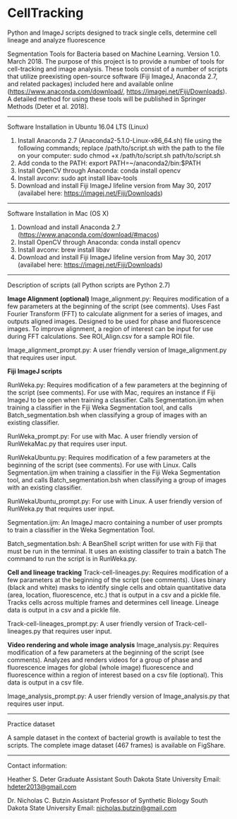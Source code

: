 # CellTracking
Python and ImageJ scripts designed to track single cells, determine cell lineage and analyze fluorescence

Segmentation Tools for Bacteria based on Machine Learning. Version 1.0. March 2018. The purpose of this project is to provide a number of tools for cell-tracking and image analysis. These tools consist of a number of scripts that utilize preexisting open-source software (Fiji ImageJ, Anaconda 2.7, and related packages) included here and available online (https://www.anaconda.com/download/, https://imagej.net/Fiji/Downloads). A detailed method for using these tools will be published in Springer Methods (Deter et al. 2018).

-----------------------------------------------------------------------------------------------------------------------------
Software Installation in Ubuntu 16.04 LTS (Linux)

1. Install Anaconda 2.7 (Anaconda2-5.1.0-Linux-x86_64.sh) file using the following commands; replace /path/to/script.sh with 
the path to the file on your computer:
	sudo chmod +x /path/to/script.sh
	path/to/script.sh
2. Add conda to the PATH: 
	export PATH=~/anaconda2/bin:$PATH
3. Install OpenCV through Anaconda: 
	conda install opencv
4. Install avconv: 
	sudo apt install libav-tools
5. Download and install Fiji ImageJ lifeline version from May 30, 2017 (availabel here: https://imagej.net/Fiji/Downloads)

-----------------------------------------------------------------------------------------------------------------------------
Software Installation in Mac (OS X)

1. Download and install Anaconda 2.7 (https://www.anaconda.com/download/#macos)
2. Install OpenCV through Anaconda: 
conda install opencv
3. Install avconv: 
brew install libav
4. Download and install Fiji ImageJ lifeline version from May 30, 2017 (availabel here: https://imagej.net/Fiji/Downloads)

-----------------------------------------------------------------------------------------------------------------------------
Description of scripts (all Python scripts are Python 2.7)

**Image Alignment (optional)**
Image_alignment.py: Requires modification of a few parameters at the beginning of the script (see comments). Uses Fast Fourier Transform (FFT) to calculate alignment for a series of images, and outputs aligned images. Designed to be used for phase and fluorescence images. To improve alignment, a region of interest can be input for use during FFT calculations. See ROI_Align.csv for a sample ROI file.

Image_alignment_prompt.py: A user friendly version of Image_alignment.py that requires user input.

**Fiji ImageJ scripts**

RunWeka.py: Requires modification of a few parameters at the beginning of the script (see comments). For use with Mac, requires an instance if Fiji ImageJ to be open when training a classifier. Calls Segmentation.ijm when training a classifier in the Fiji Weka Segmentation tool, and calls Batch_segmentation.bsh when classifying a group of images with an existing classifier. 

RunWeka_prompt.py: For use with Mac. A user friendly version of RunWekaMac.py that requires user input.

RunWekaUbuntu.py: Requires modification of a few parameters at the beginning of the script (see comments). For use with Linux. Calls Segmentation.ijm when training a classifier in the Fiji Weka Segmentation tool, and calls Batch_segmentation.bsh 
when classifying a group of images with an existing classifier. 

RunWekaUbuntu_prompt.py: For use with Linux. A user friendly version of RunWeka.py that requires user input.

Segmentation.ijm: An ImageJ macro containing a number of user prompts to train a classifier in the Weka Segmentation Tool.

Batch_segmentation.bsh: A BeanShell script written for use with Fiji that must be run in the terminal. It uses an existing classifer to train a batch The command to run the script is in RunWeka.py. 

**Cell and lineage tracking**
Track-cell-lineages.py: Requires modification of a few parameters at the beginning of the script (see comments). Uses binary (black and white) masks to identify single cells and obtain quantitative data (area, location, fluorescence, etc.) that is output in a csv and a pickle file. Tracks cells across multiple frames and determines cell lineage. Lineage data is output in a csv and a pickle file. 

Track-cell-lineages_prompt.py: A user friendly version of Track-cell-lineages.py that requires user input.

**Video rendering and whole image analysis**
Image_analysis.py: Requires modification of a few parameters at the beginning of the script (see comments). Analyzes and renders videos for a group of phase and fluorescence images for global (whole image) fluorescence and fluorescence within a region of interest based on a csv file (optional). This data is output in a csv file.

Image_analysis_prompt.py: A user friendly version of Image_analysis.py that requires user input.

-----------------------------------------------------------------------------------------------------------------------------
Practice dataset

A sample dataset in the context of bacterial growth is available to test the scripts. The complete image dataset (467 frames) is available on FigShare.

-----------------------------------------------------------------------------------------------------------------------------
Contact information:

Heather S. Deter
Graduate Assistant
South Dakota State University
Email: hdeter2013@gmail.com

Dr. Nicholas C. Butzin
Assistant Professor of Synthetic Biology
South Dakota State University
Email: nicholas.butzin@gmail.com
